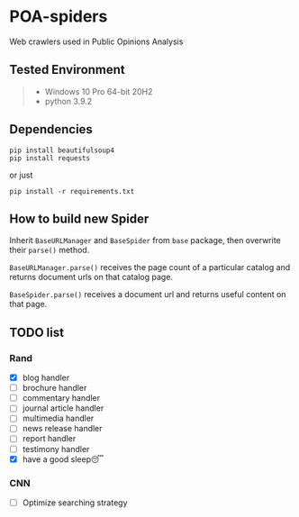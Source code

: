 # POA-spiders
Web crawlers used in Public Opinions Analysis

## Tested Environment
> + Windows 10 Pro 64-bit 20H2
> + python 3.9.2

## Dependencies
```commandline
pip install beautifulsoup4
pip install requests
```
or just
```commandline
pip install -r requirements.txt
```

## How to build new Spider
Inherit `BaseURLManager` and `BaseSpider` from `base` package, then overwrite their `parse()` method.

`BaseURLManager.parse()` receives the page count of a particular catalog and returns document urls on that catalog page.

`BaseSpider.parse()` receives a document url and returns useful content on that page.

## TODO list

### Rand
 - [x] blog handler
 - [ ] brochure handler
 - [ ] commentary handler
 - [ ] journal article handler
 - [ ] multimedia handler
 - [ ] news release handler
 - [ ] report handler
 - [ ] testimony handler
 - [x] have a good sleep😴
### CNN
 - [ ] Optimize searching strategy
